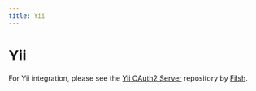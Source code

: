 ```yaml
---
title: Yii
---
```


# Yii

For Yii integration, please see the [Yii OAuth2 Server](https://github.com/Filsh/yii2-oauth2-server) repository by [Filsh](https://github.com/Filsh).
